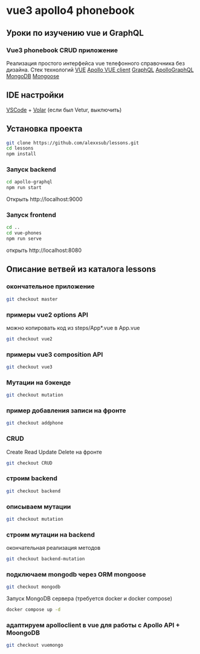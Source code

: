 # vue3 apollo4 phonebook 
## Уроки по изучению vue и GraphQL

### Vue3 phonebook  CRUD приложение
Реализация простого интерфейса vue телефонного справочника без дизайна.
Стек технологий
[VUE](https://vuejs.org/)
[Apollo VUE client](https://apollo.vuejs.org/)
[GraphQL](https://graphql.org/)
[ApolloGraphQL](https://www.apollographql.com/)
[MongoDB](https://www.mongodb.com/)
[Mongoose](https://mongoosejs.com/)



## IDE настройки

[VSCode](https://code.visualstudio.com/) + [Volar](https://marketplace.visualstudio.com/items?itemName=Vue.volar) (если был Vetur, выключить)


## Установка проекта

```sh
git clone https://github.com/alexxsub/lessons.git
cd lessons
npm install
```

### Запуск backend

```sh
cd apollo-graphql
npm run start
```
Открыть http://localhost:9000

### Запуск frontend 

```sh
cd ..
cd vue-phones
npm run serve
```
открыть http://localhost:8080

## Описание ветвей из каталога lessons

### окончательное приложение
```sh
git checkout master
```

### примеры vue2 options API
можно копировать код из steps/App*.vue в App.vue
```sh
git checkout vue2
```
### примеры vue3 composition API

```sh
git checkout vue3
```

### Мутации на бэкенде

```sh
git checkout mutation
```

### пример добавления записи на фронте

```sh
git checkout addphone
```

### CRUD
Create Read Update Delete на фронте
```sh
git checkout CRUD
```

### строим backend

```sh
git checkout backend
```
### описываем мутации

```sh
git checkout mutation
```
### строим мутации на backend
окончательная реализация методов
```sh
git checkout backend-mutation
```

### подключаем mongodb через ORM mongoose

```sh
git checkout mongodb
```
Запуск MongoDB сервера (требуется docker и docker compose) 
```sh
docker compose up -d
```

### адаптируем apolloclient в vue для работы с Apollo API + MoongoDB

```sh
git checkout vuemongo
```


